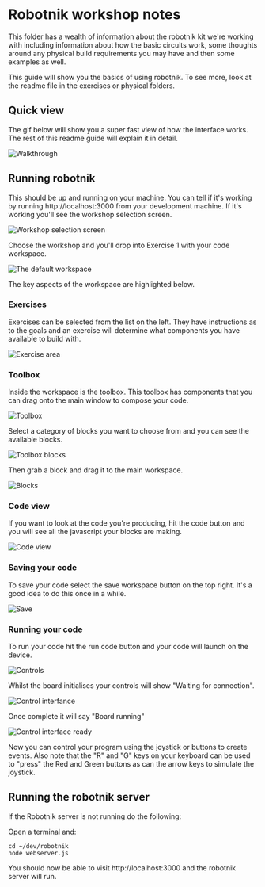 # Robotnik workshop notes

This folder has a wealth of information about the robotnik kit we're working
with including information about how the basic circuits work, some thoughts
around any physical build requirements you may have and then some examples as
well.

This guide will show you the basics of using robotnik. To see more, look at the
readme file in the exercises or physical folders.

## Quick view

The gif below will show you a super fast view of how the interface works. The
rest of this readme guide will explain it in detail.

![Walkthrough](images/robotnik.gif)

## Running robotnik

This should be up and running on your machine. You can tell if it's working
by running http://localhost:3000 from your development machine. If it's working
you'll see the workshop selection screen.

![Workshop selection screen](images/workshop-list.png)

Choose the workshop and you'll drop into Exercise 1 with your code workspace.

![The default workspace](images/workspace.png)

The key aspects of the workspace are highlighted below.

### Exercises

Exercises can be selected from the list on the left. They have instructions
as to the goals and an exercise will determine what components you have
available to build with.

![Exercise area](images/workspace-exercises.png)

### Toolbox

Inside the workspace is the toolbox. This toolbox has components that you can
drag onto the main window to compose your code.

![Toolbox](images/workspace-toolbox.png)

Select a category of blocks you want to choose from and you can see the available
blocks.

![Toolbox blocks](images/workspace-toolbox-blocks.png)

Then grab a block and drag it to the main workspace.

![Blocks](images/workspace-blocks.png)

### Code view

If you want to look at the code you're producing, hit the code button and you
will see all the javascript your blocks are making.

![Code view](images/workspace-codeview.png)

### Saving your code

To save your code select the save workspace button on the top right. It's a
good idea to do this once in a while.

![Save](images/workspace-save.png)

### Running your code

To run your code hit the run code button and your code will launch on the
device.

![Controls](images/workspace-run.png)

Whilst the board initialises your controls will show "Waiting for connection".

![Control interfance](images/running-controls.png)

Once complete it will say "Board running"

![Control interface ready](images/controls-now-running.png)

Now you can control your program using the joystick or buttons to create events.
Also note that the "R" and "G" keys on your keyboard can be used to "press" the
Red and Green buttons as can the arrow keys to simulate the joystick.

## Running the robotnik server

If the Robotnik server is not running do the following:

Open a terminal and:

```
cd ~/dev/robotnik
node webserver.js
```

You should now be able to visit http://localhost:3000 and the robotnik server
will run.
